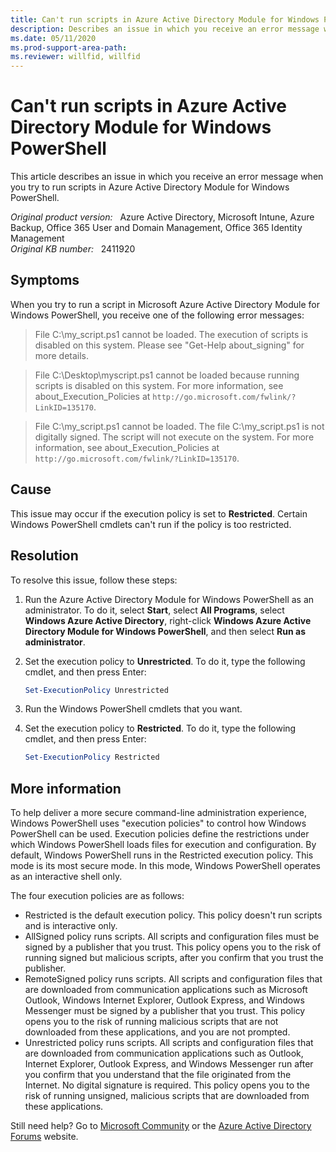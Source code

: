 ```yaml
---
title: Can't run scripts in Azure Active Directory Module for Windows PowerShell
description: Describes an issue in which you receive an error message when you try to run scripts in Azure Active Directory Module for Windows PowerShell. Provides a resolution.
ms.date: 05/11/2020
ms.prod-support-area-path: 
ms.reviewer: willfid, willfid
---
```

# Can't run scripts in Azure Active Directory Module for Windows PowerShell

This article describes an issue in which you receive an error message when you try to run scripts in Azure Active Directory Module for Windows PowerShell.

_Original product version:_ &nbsp; Azure Active Directory, Microsoft Intune, Azure Backup, Office 365 User and Domain Management, Office 365 Identity Management  
_Original KB number:_ &nbsp; 2411920

## Symptoms

When you try to run a script in Microsoft Azure Active Directory Module for Windows PowerShell, you receive one of the following error messages:

> File C:\my_script.ps1 cannot be loaded. The execution of scripts is disabled on this system. Please see "Get-Help about_signing" for more details.

> File C:\Desktop\myscript.ps1 cannot be loaded because running scripts is disabled on this system. For more information, see about_Execution_Policies at `http://go.microsoft.com/fwlink/?LinkID=135170`.

> File C:\my_script.ps1 cannot be loaded. The file C:\my_script.ps1 is not digitally signed. The script will not execute on the system. For more information, see about_Execution_Policies at `http://go.microsoft.com/fwlink/?LinkID=135170`.

## Cause

This issue may occur if the execution policy is set to **Restricted**. Certain Windows PowerShell cmdlets can't run if the policy is too restricted.

## Resolution

To resolve this issue, follow these steps:

1. Run the Azure Active Directory Module for Windows PowerShell as an administrator. To do it, select **Start**, select **All Programs**, select **Windows Azure Active Directory**, right-click **Windows Azure Active Directory Module for Windows PowerShell**, and then select **Run as administrator**.
2. Set the execution policy to **Unrestricted**. To do it, type the following cmdlet, and then press Enter:

    ```powershell
    Set-ExecutionPolicy Unrestricted
    ```

3. Run the Windows PowerShell cmdlets that you want.
4. Set the execution policy to **Restricted**. To do it, type the following cmdlet, and then press Enter:

    ```powershell
    Set-ExecutionPolicy Restricted
    ```

## More information

To help deliver a more secure command-line administration experience, Windows PowerShell uses "execution policies" to control how Windows PowerShell can be used. Execution policies define the restrictions under which Windows PowerShell loads files for execution and configuration. By default, Windows PowerShell runs in the Restricted execution policy. This mode is its most secure mode. In this mode, Windows PowerShell operates as an interactive shell only.

The four execution policies are as follows:

- Restricted is the default execution policy. This policy doesn't run scripts and is interactive only.
- AllSigned policy runs scripts. All scripts and configuration files must be signed by a publisher that you trust. This policy opens you to the risk of running signed but malicious scripts, after you confirm that you trust the publisher.
- RemoteSigned policy runs scripts. All scripts and configuration files that are downloaded from communication applications such as Microsoft Outlook, Windows Internet Explorer, Outlook Express, and Windows Messenger must be signed by a publisher that you trust. This policy opens you to the risk of running malicious scripts that are not downloaded from these applications, and you are not prompted.
- Unrestricted policy runs scripts. All scripts and configuration files that are downloaded from communication applications such as Outlook, Internet Explorer, Outlook Express, and Windows Messenger run after you confirm that you understand that the file originated from the Internet. No digital signature is required. This policy opens you to the risk of running unsigned, malicious scripts that are downloaded from these applications.

Still need help? Go to [Microsoft Community](https://answers.microsoft.com/) or the [Azure Active Directory Forums](https://social.msdn.microsoft.com/Forums/home) website.
